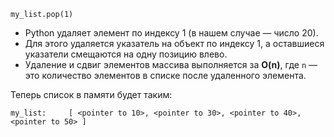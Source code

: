 `my_list.pop(1)`

- Python удаляет элемент по индексу 1 (в нашем случае — число 20).
- Для этого удаляется указатель на объект по индексу 1, а оставшиеся указатели смещаются на одну позицию влево.
- Удаление и сдвиг элементов массива выполняется за **O(n)**, где `n` — это количество элементов в списке после удаленного элемента.

Теперь список в памяти будет таким:

`my_list:     [ <pointer to 10>, <pointer to 30>, <pointer to 40>, <pointer to 50> ]`
